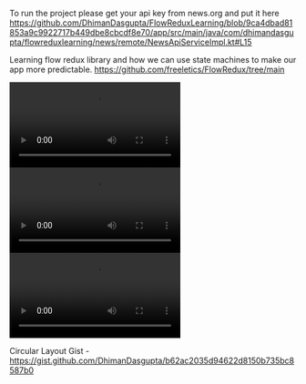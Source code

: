 To run the project please get your api key from news.org and put it here https://github.com/DhimanDasgupta/FlowReduxLearning/blob/9ca4dbad81853a9c9922717b449dbe8cbcdf8e70/app/src/main/java/com/dhimandasgupta/flowreduxlearning/news/remote/NewsApiServiceImpl.kt#L15 



Learning flow redux library and how we can use state machines to make our app more predictable.
https://github.com/freeletics/FlowRedux/tree/main


![Demo 1 - Observing Connectivity Flow in the State Machine, updating the Window related state to the State Machine from the Activity](videos/Demo%201.mp4)
![Demo 2 - Fire multiple Actions to update different properties of the State Machine, how to override and mutate the State of the State Machine](videos/Demo%202.mp4)
![Demo 3 - Remote Search functionality while typing in the Keyboard, conditional state update and showing different UI for different configurations via the State Machine](videos/Demo%203.mp4)


Circular Layout Gist - https://gist.github.com/DhimanDasgupta/b62ac2035d94622d8150b735bc8587b0
